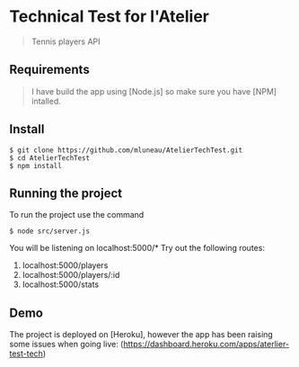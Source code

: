 # Technical Test for l'Atelier

> Tennis players API

## Requirements

> I have build the app using [Node.js] so make sure you have [NPM] intalled.

## Install

    $ git clone https://github.com/mluneau/AtelierTechTest.git
    $ cd AtelierTechTest
    $ npm install

## Running the project

To run the project use the command

    $ node src/server.js

You will be listening on localhost:5000/*
Try out the following routes: 

1. localhost:5000/players
2. localhost:5000/players/:id
3. localhost:5000/stats

## Demo
The project is deployed on [Heroku], however the app has been raising some issues when going live: (https://dashboard.heroku.com/apps/aterlier-test-tech)
 
